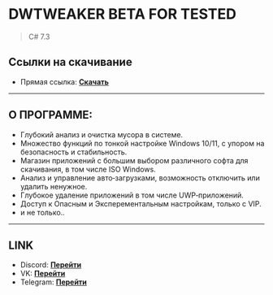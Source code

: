 # DWTWEAKER BETA FOR TESTED

> C# 7.3

## Ссылки на скачивание

- Прямая ссылка: **[Скачать](https://dwtweaker.ru/download/DWTweaker.exe)**

---

## О ПРОГРАММЕ:

- Глубокий анализ и очистка мусора в системе.
- Множество функций по тонкой настройке Windows 10/11, с упором на безопасность и стабильность.
- Магазин приложений с большим выбором различного софта для скачивания, в том числе ISO Windows.
- Анализ и управление авто‑загрузками, возможность отключить или удалить ненужное.
- Глубокое удаление приложений в том числе UWP‑приложений.
- Доступ к Опасным и Эксперементальным настройкам, только с VIP.
- и не только..

---

## LINK

- Discord: **[Перейти](https://discord.gg/5SjT8phf9R)**  
- VK: **[Перейти](https://vk.com/dwtweaker)**
- Telegram: **[Перейти](https://t.me/dwtweaking)**

